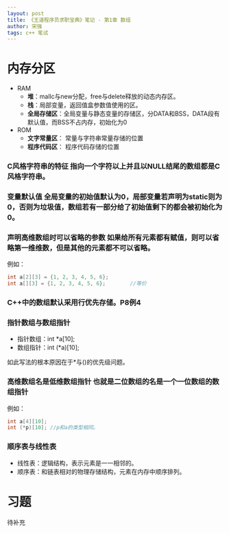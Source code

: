 ```yaml
---
layout: post
title: 《王道程序员求职宝典》笔记 - 第1章 数组
author: 宋强
tags: c++ 笔试
---
```


# 内存分区

* RAM
  * **堆**：mallc与new分配，free与delete释放的动态内存区。
  * **栈**：局部变量，返回值盒参数值使用的区。
  * **全局存储区**：全局变量与静态变量的存储区，分DATA和BSS，DATA段有默认值，而BSS不占内存，初始化为0
* ROM
  * **文字常量区**： 常量与字符串常量存储的位置
  * **程序代码区**： 程序代码存储的位置

### C风格字符串的特征 <span>指向一个字符以上并且以NULL结尾的数组都是C风格字符串。</span>
### 变量默认值 <span>全局变量的初始值默认为0，局部变量若声明为static则为0，否则为垃圾值，数组若有一部分给了初始值剩下的都会被初始化为0。</span>
### 声明高维数组时可以省略的参数 <span>如果给所有元素都有赋值，则可以省略第一维维数，但是其他的元素都不可以省略。</span>
例如：
```c++
int a[2][3] = {1, 2, 3, 4, 5, 6};
int a[][3] = {1, 2, 3, 4, 5, 6};        //等价
```

### C++中的数组默认采用行优先存储。<span>P8例4</span>

### 指针数组与数组指针
* 指针数组：int *a[10];
* 数组指针：int (*a)[10];

如此写法的根本原因在于*与()的优先级问题。

### 高维数组名是低维数组指针 <span>也就是二位数组的名是一个一位数组的数组指针</span>
例如：
```c++
int a[4][10];
int (*p)[10]; //p和a的类型相同。
```

### 顺序表与线性表 <span></span>
* 线性表：逻辑结构，表示元素是一一相邻的。
* 顺序表：和链表相对的物理存储结构，元素在内存中顺序排列。

# 习题
待补充